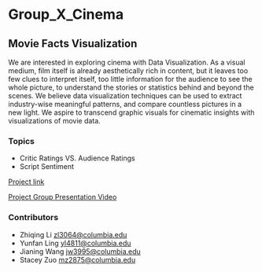 # Group_X_Cinema
## Movie Facts Visualization

We are interested in exploring cinema with Data Visualization. As a visual medium, film itself is already aesthetically rich in content, but it leaves too few clues to interpret itself, too little information for the audience to see the whole picture, to understand the stories or statistics behind and beyond the scenes. We believe data visualization techniques can be used to extract industry-wise meaningful patterns, and compare countless pictures in a new light. We aspire to transcend graphic visuals for cinematic insights with visualizations of movie data.


### Topics
- Critic Ratings VS. Audience Ratings
- Script Sentiment


[Project link](https://supertrashpanda.shinyapps.io/critics-audience/)

[Project Group Presentation Video](https://drive.google.com/file/d/17Zn9opRLpa46h1VBKkR77Ti1lZtjcDvB/view)



### Contributors
- Zhiqing Li  zl3064@columbia.edu
- Yunfan Ling yl4811@columbia.edu
- Jianing Wang  jw3995@columbia.edu
- Stacey Zuo  mz2875@columbia.edu

